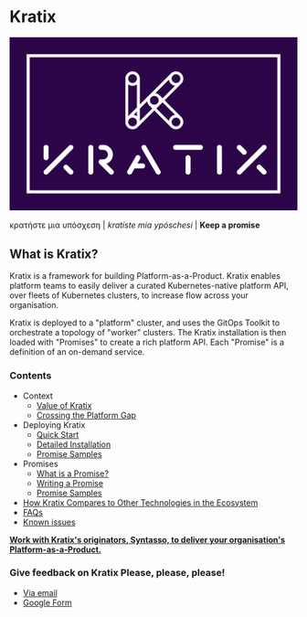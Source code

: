 # Kratix

![Kratix](docs/images/white_logo_color_background.jpg)

κρατήστε μια υπόσχεση | *kratíste mia ypóschesi* | **Keep a promise**


## What is Kratix?

Kratix is a framework for building Platform-as-a-Product. Kratix enables platform teams to easily deliver a curated Kubernetes-native platform API, over fleets of Kubernetes clusters, to increase flow across your organisation. 

Kratix is deployed to a "platform" cluster, and uses the GitOps Toolkit to orchestrate a  topology of "worker" clusters. The Kratix installation is then loaded with "Promises" to create a rich platform API. Each "Promise" is a definition of an on-demand service.

### Contents
- Context
  - [Value of Kratix](./docs/kratix-value.md) 
  - [Crossing the Platform Gap](https://www.syntasso.io/post/crossing-the-platform-gap) 
  <!-- - [Personas](./docs/personas.md)  -->
  <!-- - [Team Story](./docs/success.md) -->
  <!-- - [Architecture](./docs/writing-a-promise.md) -->
- Deploying Kratix
  - [Quick Start](./docs/quick-start.md)
  - [Detailed Installation](./docs/hard-start.md)
  - [Promise Samples](./docs/promise-samples.md)
- Promises
  - [What is a Promise?](./docs/promises.md)
  - [Writing a Promise](./docs/writing-promise.md)
  - [Promise Samples](./docs/promise-samples.md)
- [How Kratix Compares to Other Technologies in the Ecosystem](./docs/compare.md)
- [FAQs](docs/FAQ.md)
- [Known issues](./docs/known-issues.md)  

**[Work with Kratix's originators, Syntasso, to deliver your organisation's Platform-as-a-Product.](https://www.syntasso.io/how-we-help)**

### **Give feedback on Kratix Please, please, please!**
  - [Via email](mailto:feedback@syntasso.io?subject=Kratix%20Feedback)
  - [Google Form](https://forms.gle/WVXwVRJsqVFkHfJ79)